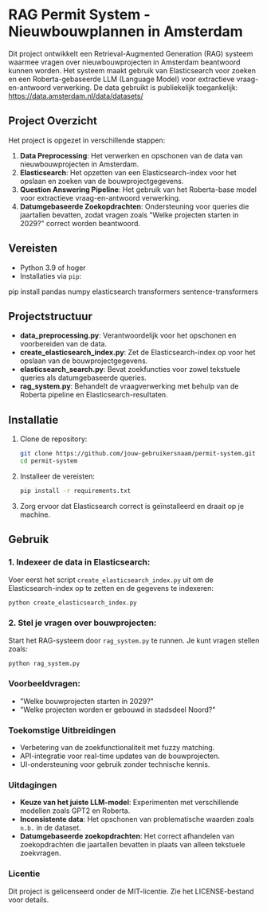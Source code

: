 # RAG Permit System - Nieuwbouwplannen in Amsterdam

Dit project ontwikkelt een Retrieval-Augmented Generation (RAG) systeem waarmee vragen over nieuwbouwprojecten in Amsterdam beantwoord kunnen worden. Het systeem maakt gebruik van Elasticsearch voor zoeken en een Roberta-gebaseerde LLM (Language Model) voor extractieve vraag-en-antwoord verwerking.
De data gebruikt is publiekelijk toegankelijk: https://data.amsterdam.nl/data/datasets/
## Project Overzicht

Het project is opgezet in verschillende stappen:

1. **Data Preprocessing**: Het verwerken en opschonen van de data van nieuwbouwprojecten in Amsterdam.
2. **Elasticsearch**: Het opzetten van een Elasticsearch-index voor het opslaan en zoeken van de bouwprojectgegevens.
3. **Question Answering Pipeline**: Het gebruik van het Roberta-base model voor extractieve vraag-en-antwoord verwerking.
4. **Datumgebaseerde Zoekopdrachten**: Ondersteuning voor queries die jaartallen bevatten, zodat vragen zoals "Welke projecten starten in 2029?" correct worden beantwoord.

## Vereisten

- Python 3.9 of hoger
- Installaties via `pip`:

pip install pandas numpy elasticsearch transformers sentence-transformers

## Projectstructuur

- **data_preprocessing.py**: Verantwoordelijk voor het opschonen en voorbereiden van de data.
- **create_elasticsearch_index.py**: Zet de Elasticsearch-index op voor het opslaan van de bouwprojectgegevens.
- **elasticsearch_search.py**: Bevat zoekfuncties voor zowel tekstuele queries als datumgebaseerde queries.
- **rag_system.py**: Behandelt de vraagverwerking met behulp van de Roberta pipeline en Elasticsearch-resultaten.

## Installatie

1. Clone de repository:

    ```bash
    git clone https://github.com/jouw-gebruikersnaam/permit-system.git
    cd permit-system
    ```

2. Installeer de vereisten:

    ```bash
    pip install -r requirements.txt
    ```

3. Zorg ervoor dat Elasticsearch correct is geïnstalleerd en draait op je machine.

## Gebruik

### 1. Indexeer de data in Elasticsearch:
Voer eerst het script `create_elasticsearch_index.py` uit om de Elasticsearch-index op te zetten en de gegevens te indexeren:

   ```bash
   python create_elasticsearch_index.py
  ```

### 2. Stel je vragen over bouwprojecten:
Start het RAG-systeem door `rag_system.py` te runnen. Je kunt vragen stellen zoals:

```bash
python rag_system.py
```
### Voorbeeldvragen:

- "Welke bouwprojecten starten in 2029?"
- "Welke projecten worden er gebouwd in stadsdeel Noord?"

### Toekomstige Uitbreidingen

- Verbetering van de zoekfunctionaliteit met fuzzy matching.
- API-integratie voor real-time updates van de bouwprojecten.
- UI-ondersteuning voor gebruik zonder technische kennis.

### Uitdagingen

- **Keuze van het juiste LLM-model**: Experimenten met verschillende modellen zoals GPT2 en Roberta.
- **Inconsistente data**: Het opschonen van problematische waarden zoals `n.b.` in de dataset.
- **Datumgebaseerde zoekopdrachten**: Het correct afhandelen van zoekopdrachten die jaartallen bevatten in plaats van alleen tekstuele zoekvragen.

### Licentie

Dit project is gelicenseerd onder de MIT-licentie. Zie het LICENSE-bestand voor details.
